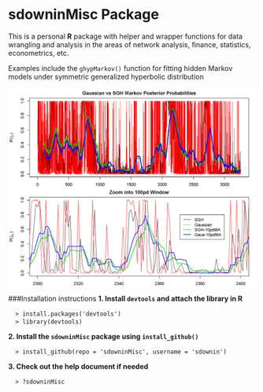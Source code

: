 sdowninMisc Package
=======

This is a personal **R** package with helper and wrapper functions for data wrangling and analysis in the areas of network analysis, finance, statistics, econometrics, etc.

Examples include the `ghypMarkov()` function for fitting hidden Markov models under symmetric generalized hyperbolic distribution

[![ghypMarkov()](https://github.com/sdownin/sdowninMisc/blob/gh-pages/SGHvGaussian.png)](http://sdownin.github.io/sdowninMisc/)

###Installation instructions
**1. Install `devtools` and attach the library in R**

      > install.packages('devtools')
      > library(devtools)

**2. Install the `sdowninMisc` package using `install_github()`** 

      > install_github(repo = 'sdowninMisc', username = 'sdownin')

**3. Check out the help document if needed**

      > ?sdowninMisc


